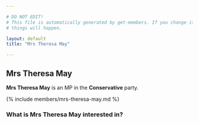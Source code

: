 ```yaml
---

# DO NOT EDIT!
# This file is automatically generated by get-members. If you change it, bad
# things will happen.

layout: default
title: "Mrs Theresa May"

---
```


## Mrs Theresa May

**Mrs Theresa May** is an MP in the **Conservative** party.

{% include members/mrs-theresa-may.md %}

### What is Mrs Theresa May interested in?


